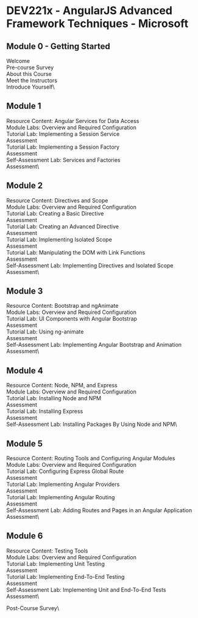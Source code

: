 # DEV221x - AngularJS Advanced Framework Techniques - Microsoft

## Module 0 - Getting Started

Welcome\
Pre-course Survey\
About this Course\
Meet the Instructors\
Introduce Yourself\

## Module 1

Resource Content: Angular Services for Data Access\
Module Labs: Overview and Required Configuration\
Tutorial Lab: Implementing a Session Service\
Assessment\
Tutorial Lab: Implementing a Session Factory\
Assessment\
Self-Assessment Lab: Services and Factories\
Assessment\

## Module 2

Resource Content: Directives and Scope\
Module Labs: Overview and Required Configuration\
Tutorial Lab: Creating a Basic Directive\
Assessment\
Tutorial Lab: Creating an Advanced Directive\
Assessment\
Tutorial Lab: Implementing Isolated Scope\
Assessment\
Tutorial Lab: Manipulating the DOM with Link Functions\
Assessment\
Self-Assessment Lab: Implementing Directives and Isolated Scope\
Assessment\

## Module 3

Resource Content: Bootstrap and ngAnimate\
Module Labs: Overview and Required Configuration\
Tutorial Lab: UI Components with Angular Bootstrap\
Assessment\
Tutorial Lab: Using ng-animate\
Assessment\
Self-Assessment Lab: Implementing Angular Bootstrap and Animation\
Assessment\

## Module 4

Resource Content: Node, NPM, and Express\
Module Labs: Overview and Required Configuration\
Tutorial Lab: Installing Node and NPM\
Assessment\
Tutorial Lab: Installing Express\
Assessment\
Self-Assessment Lab: Installing Packages By Using Node and NPM\

## Module 5

Resource Content: Routing Tools and Configuring Angular Modules\
Module Labs: Overview and Required Configuration\
Tutorial Lab: Configuring Express Global Route\
Assessment\
Tutorial Lab: Implementing Angular Providers\
Assessment\
Tutorial Lab: Implementing Angular Routing\
Assessment\
Self-Assessment Lab: Adding Routes and Pages in an Angular Application\
Assessment\

## Module 6

Resource Content: Testing Tools\
Module Labs: Overview and Required Configuration\
Tutorial Lab: Implementing Unit Testing\
Assessment\
Tutorial Lab: Implementing End-To-End Testing\
Assessment\
Self-Assessment Lab: Implementing Unit and End-To-End Tests\
Assessment\

Post-Course Survey\